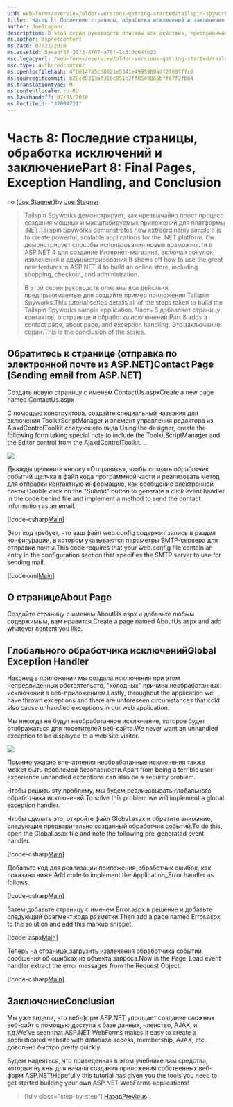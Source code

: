 ```yaml
---
uid: web-forms/overview/older-versions-getting-started/tailspin-spyworks/tailspin-spyworks-part-8
title: 'Часть 8: Последние страницы, обработка исключений и заключение | Документация Майкрософт'
author: JoeStagner
description: В этой серии руководств описаны все действия, предпринимаемые для создайте пример приложения Tailspin Spyworks. Часть 8 добавляет страницу контактов, о странице и исключение...
ms.author: aspnetcontent
ms.date: 07/21/2010
ms.assetid: 5aeadf8f-39f3-4f07-a78f-1c310c64fb23
msc.legacyurl: /web-forms/overview/older-versions-getting-started/tailspin-spyworks/tailspin-spyworks-part-8
msc.type: authoredcontent
ms.openlocfilehash: 4fb0147a5cd8621e5341e4995960adf2f00fffc0
ms.sourcegitcommit: b28cd0313af316c051c2ff8549865bff67f2fbb4
ms.translationtype: MT
ms.contentlocale: ru-RU
ms.lasthandoff: 07/05/2018
ms.locfileid: "37804721"
---
```

<a name="part-8-final-pages-exception-handling-and-conclusion"></a><span data-ttu-id="ce70a-104">Часть 8: Последние страницы, обработка исключений и заключение</span><span class="sxs-lookup"><span data-stu-id="ce70a-104">Part 8: Final Pages, Exception Handling, and Conclusion</span></span>
====================
<span data-ttu-id="ce70a-105">по [(Joe Stagner)](https://github.com/JoeStagner)</span><span class="sxs-lookup"><span data-stu-id="ce70a-105">by [Joe Stagner](https://github.com/JoeStagner)</span></span>

> <span data-ttu-id="ce70a-106">Tailspin Spyworks демонстрирует, как чрезвычайно прост процесс создания мощных и масштабируемых приложений для платформы .NET.</span><span class="sxs-lookup"><span data-stu-id="ce70a-106">Tailspin Spyworks demonstrates how extraordinarily simple it is to create powerful, scalable applications for the .NET platform.</span></span> <span data-ttu-id="ce70a-107">Он демонстрирует способы использования новые возможности в ASP.NET 4 для создание Интернет-магазина, включая покупок, извлечения и администрирования.</span><span class="sxs-lookup"><span data-stu-id="ce70a-107">It shows off how to use the great new features in ASP.NET 4 to build an online store, including shopping, checkout, and administration.</span></span>
> 
> <span data-ttu-id="ce70a-108">В этой серии руководств описаны все действия, предпринимаемые для создайте пример приложения Tailspin Spyworks.</span><span class="sxs-lookup"><span data-stu-id="ce70a-108">This tutorial series details all of the steps taken to build the Tailspin Spyworks sample application.</span></span> <span data-ttu-id="ce70a-109">Часть 8 добавляет страницу контактов, о странице и обработка исключений.</span><span class="sxs-lookup"><span data-stu-id="ce70a-109">Part 8 adds a contact page, about page, and exception handling.</span></span> <span data-ttu-id="ce70a-110">Это заключение серии.</span><span class="sxs-lookup"><span data-stu-id="ce70a-110">This is the conclusion of the series.</span></span>


## <a id="_Toc260221680"></a>  <span data-ttu-id="ce70a-111">Обратитесь к странице (отправка по электронной почте из ASP.NET)</span><span class="sxs-lookup"><span data-stu-id="ce70a-111">Contact Page (Sending email from ASP.NET)</span></span>

<span data-ttu-id="ce70a-112">Создать новую страницу с именем ContactUs.aspx</span><span class="sxs-lookup"><span data-stu-id="ce70a-112">Create a new page named ContactUs.aspx</span></span>

<span data-ttu-id="ce70a-113">С помощью конструктора, создайте специальный названия для включения ToolkitScriptManager и элемент управления редактора из AjaxdControlToolkit следующего вида.</span><span class="sxs-lookup"><span data-stu-id="ce70a-113">Using the designer, create the following form taking special note to include the ToolkitScriptManager and the Editor control from the AjaxdControlToolkit.</span></span> <span data-ttu-id="ce70a-114">.</span><span class="sxs-lookup"><span data-stu-id="ce70a-114">.</span></span>

![](tailspin-spyworks-part-8/_static/image1.jpg)

<span data-ttu-id="ce70a-115">Дважды щелкните кнопку «Отправить», чтобы создать обработчик событий щелчка в файл кода программной части и реализовать метод для отправки контактную информацию, как сообщение электронной почты.</span><span class="sxs-lookup"><span data-stu-id="ce70a-115">Double click on the "Submit" button to generate a click event handler in the code behind file and implement a method to send the contact information as an email.</span></span>

[!code-csharp[Main](tailspin-spyworks-part-8/samples/sample1.cs)]

<span data-ttu-id="ce70a-116">Этот код требует, что ваш файл web.config содержит запись в раздел конфигурации, в котором указываются параметры SMTP-сервера для отправки почты.</span><span class="sxs-lookup"><span data-stu-id="ce70a-116">This code requires that your web.config file contain an entry in the configuration section that specifies the SMTP server to use for sending mail.</span></span>

[!code-xml[Main](tailspin-spyworks-part-8/samples/sample2.xml)]

## <a id="_Toc260221681"></a>  <span data-ttu-id="ce70a-117">О странице</span><span class="sxs-lookup"><span data-stu-id="ce70a-117">About Page</span></span>

<span data-ttu-id="ce70a-118">Создайте страницу с именем AboutUs.aspx и добавьте любым содержимым, вам нравится.</span><span class="sxs-lookup"><span data-stu-id="ce70a-118">Create a page named AboutUs.aspx and add whatever content you like.</span></span>

## <a id="_Toc260221682"></a>  <span data-ttu-id="ce70a-119">Глобального обработчика исключений</span><span class="sxs-lookup"><span data-stu-id="ce70a-119">Global Exception Handler</span></span>

<span data-ttu-id="ce70a-120">Наконец в приложении мы создала исключения при этом непредвиденных обстоятельств, "холодных" причина необработанных исключений в веб-приложением.</span><span class="sxs-lookup"><span data-stu-id="ce70a-120">Lastly, throughout the application we have thrown exceptions and there are unforeseen circumstances that cold also cause unhandled exceptions in our web application.</span></span>

<span data-ttu-id="ce70a-121">Мы никогда не будут необработанное исключение, которое будет отображаться для посетителей веб-сайта.</span><span class="sxs-lookup"><span data-stu-id="ce70a-121">We never want an unhandled exception to be displayed to a web site visitor.</span></span>

![](tailspin-spyworks-part-8/_static/image2.jpg)

<span data-ttu-id="ce70a-122">Помимо ужасно впечатления необработанные исключения также может быть проблемой безопасности.</span><span class="sxs-lookup"><span data-stu-id="ce70a-122">Apart from being a terrible user experience unhandled exceptions can also be a security problem.</span></span>

<span data-ttu-id="ce70a-123">Чтобы решить эту проблему, мы будем реализовывать глобального обработчика исключений.</span><span class="sxs-lookup"><span data-stu-id="ce70a-123">To solve this problem we will implement a global exception handler.</span></span>

<span data-ttu-id="ce70a-124">Чтобы сделать это, откройте файл Global.asax и обратите внимание, следующие предварительно созданный обработчик событий.</span><span class="sxs-lookup"><span data-stu-id="ce70a-124">To do this, open the Global.asax file and note the following pre-generated event handler.</span></span>

[!code-csharp[Main](tailspin-spyworks-part-8/samples/sample3.cs)]

<span data-ttu-id="ce70a-125">Добавьте код для реализации приложения\_обработчик ошибок, как показано ниже.</span><span class="sxs-lookup"><span data-stu-id="ce70a-125">Add code to implement the Application\_Error handler as follows.</span></span>

[!code-csharp[Main](tailspin-spyworks-part-8/samples/sample4.cs)]

<span data-ttu-id="ce70a-126">Затем добавьте страницу с именем Error.aspx в решение и добавьте следующий фрагмент кода разметки.</span><span class="sxs-lookup"><span data-stu-id="ce70a-126">Then add a page named Error.aspx to the solution and add this markup snippet.</span></span>

[!code-aspx[Main](tailspin-spyworks-part-8/samples/sample5.aspx)]

<span data-ttu-id="ce70a-127">Теперь на странице\_загрузить извлечения обработчика событий, сообщения об ошибках из объекта запроса.</span><span class="sxs-lookup"><span data-stu-id="ce70a-127">Now in the Page\_Load event handler extract the error messages from the Request Object.</span></span>

[!code-csharp[Main](tailspin-spyworks-part-8/samples/sample6.cs)]

## <a id="_Toc260221683"></a>  <span data-ttu-id="ce70a-128">Заключение</span><span class="sxs-lookup"><span data-stu-id="ce70a-128">Conclusion</span></span>

<span data-ttu-id="ce70a-129">Мы уже видели, что веб-форм ASP.NET упрощает создание сложных веб-сайт с помощью доступа к базе данных, членство, AJAX, и т.д.</span><span class="sxs-lookup"><span data-stu-id="ce70a-129">We've seen that ASP.NET WebForms makes it easy to create a sophisticated website with database access, membership, AJAX, etc.</span></span> <span data-ttu-id="ce70a-130">довольно быстро.</span><span class="sxs-lookup"><span data-stu-id="ce70a-130">pretty quickly.</span></span>

<span data-ttu-id="ce70a-131">Будем надеяться, что приведенная в этом учебнике вам средства, которые нужны для начала создания приложения собственных веб-форм ASP.NET!</span><span class="sxs-lookup"><span data-stu-id="ce70a-131">Hopefully this tutorial has given you the tools you need to get started building your own ASP.NET WebForms applications!</span></span>

> [!div class="step-by-step"]
> [<span data-ttu-id="ce70a-132">Назад</span><span class="sxs-lookup"><span data-stu-id="ce70a-132">Previous</span></span>](tailspin-spyworks-part-7.md)
